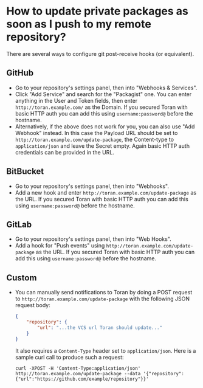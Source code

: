 # How to update private packages as soon as I push to my remote repository?

There are several ways to configure git post-receive hooks (or equivalent).

## GitHub

- Go to your repository's settings panel, then into "Webhooks & Services".
- Click "Add Service" and search for the "Packagist" one. You can enter anything in the User and Token fields, then enter `http://toran.example.com/` as the Domain. If you secured Toran with basic HTTP auth you can add this using `username:password@` before the hostname.
- Alternatively, if the above does not work for you, you can also use "Add Webhook" instead. In this case the Payload URL should be set to `http://toran.example.com/update-package`, the Content-type to `application/json` and leave the Secret empty. Again basic HTTP auth credentials can be provided in the URL.

## BitBucket

- Go to your repository's settings panel, then into "Webhooks".
- Add a new hook and enter `http://toran.example.com/update-package` as the URL. If you secured Toran with basic HTTP auth you can add this using `username:password@` before the hostname.

## GitLab

- Go to your repository's settings panel, then into "Web Hooks".
- Add a hook for "Push events" using `http://toran.example.com/update-package` as the URL. If you secured Toran with basic HTTP auth you can add this using `username:password@` before the hostname.

## Custom

- You can manually send notifications to Toran by doing a POST request to `http://toran.example.com/update-package` with the following JSON request body:

    ```json
    {
        "repository": {
            "url": "...the VCS url Toran should update..."
        }
    }
    ```

    It also requires a `Content-Type` header set to `application/json`. Here is a sample curl call to produce such a request:

    ```
    curl -XPOST -H 'Content-Type:application/json' http://toran.example.com/update-package --data '{"repository":{"url":"https://github.com/example/repository"}}'
    ```
